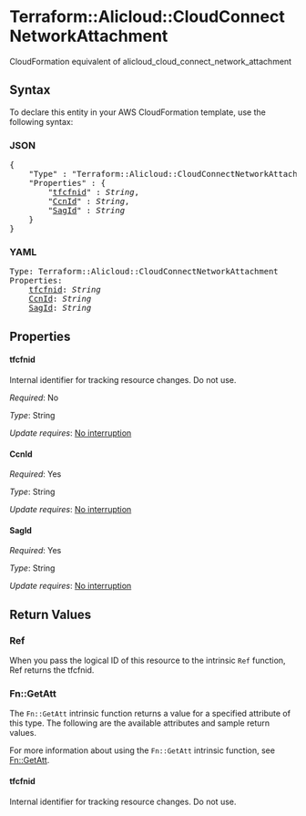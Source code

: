 # Terraform::Alicloud::CloudConnectNetworkAttachment

CloudFormation equivalent of alicloud_cloud_connect_network_attachment

## Syntax

To declare this entity in your AWS CloudFormation template, use the following syntax:

### JSON

<pre>
{
    "Type" : "Terraform::Alicloud::CloudConnectNetworkAttachment",
    "Properties" : {
        "<a href="#tfcfnid" title="tfcfnid">tfcfnid</a>" : <i>String</i>,
        "<a href="#ccnid" title="CcnId">CcnId</a>" : <i>String</i>,
        "<a href="#sagid" title="SagId">SagId</a>" : <i>String</i>
    }
}
</pre>

### YAML

<pre>
Type: Terraform::Alicloud::CloudConnectNetworkAttachment
Properties:
    <a href="#tfcfnid" title="tfcfnid">tfcfnid</a>: <i>String</i>
    <a href="#ccnid" title="CcnId">CcnId</a>: <i>String</i>
    <a href="#sagid" title="SagId">SagId</a>: <i>String</i>
</pre>

## Properties

#### tfcfnid

Internal identifier for tracking resource changes. Do not use.

_Required_: No

_Type_: String

_Update requires_: [No interruption](https://docs.aws.amazon.com/AWSCloudFormation/latest/UserGuide/using-cfn-updating-stacks-update-behaviors.html#update-no-interrupt)

#### CcnId

_Required_: Yes

_Type_: String

_Update requires_: [No interruption](https://docs.aws.amazon.com/AWSCloudFormation/latest/UserGuide/using-cfn-updating-stacks-update-behaviors.html#update-no-interrupt)

#### SagId

_Required_: Yes

_Type_: String

_Update requires_: [No interruption](https://docs.aws.amazon.com/AWSCloudFormation/latest/UserGuide/using-cfn-updating-stacks-update-behaviors.html#update-no-interrupt)

## Return Values

### Ref

When you pass the logical ID of this resource to the intrinsic `Ref` function, Ref returns the tfcfnid.

### Fn::GetAtt

The `Fn::GetAtt` intrinsic function returns a value for a specified attribute of this type. The following are the available attributes and sample return values.

For more information about using the `Fn::GetAtt` intrinsic function, see [Fn::GetAtt](https://docs.aws.amazon.com/AWSCloudFormation/latest/UserGuide/intrinsic-function-reference-getatt.html).

#### tfcfnid

Internal identifier for tracking resource changes. Do not use.

